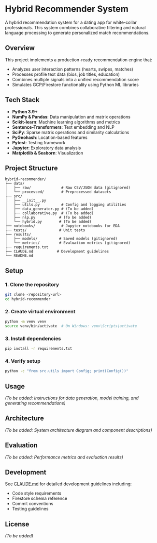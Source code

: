 # Hybrid Recommender System

A hybrid recommendation system for a dating app for white-collar professionals. This system combines collaborative filtering and natural language processing to generate personalized match recommendations.

## Overview

This project implements a production-ready recommendation engine that:
- Analyzes user interaction patterns (hearts, swipes, matches)
- Processes profile text data (bios, job titles, education)
- Combines multiple signals into a unified recommendation score
- Simulates GCP/Firestore functionality using Python ML libraries

## Tech Stack

- **Python 3.9+**
- **NumPy & Pandas**: Data manipulation and matrix operations
- **Scikit-learn**: Machine learning algorithms and metrics
- **Sentence-Transformers**: Text embedding and NLP
- **SciPy**: Sparse matrix operations and similarity calculations
- **PyGeohash**: Location-based features
- **Pytest**: Testing framework
- **Jupyter**: Exploratory data analysis
- **Matplotlib & Seaborn**: Visualization

## Project Structure

```
hybrid-recommender/
├── data/
│   ├── raw/              # Raw CSV/JSON data (gitignored)
│   └── processed/        # Preprocessed datasets
├── src/
│   ├── __init__.py
│   ├── utils.py          # Config and logging utilities
│   ├── data_generator.py # (To be added)
│   ├── collaborative.py  # (To be added)
│   ├── nlp.py           # (To be added)
│   └── hybrid.py        # (To be added)
├── notebooks/            # Jupyter notebooks for EDA
├── tests/               # Unit tests
├── results/
│   ├── models/          # Saved models (gitignored)
│   └── metrics/         # Evaluation metrics (gitignored)
├── requirements.txt
├── CLAUDE.md           # Development guidelines
└── README.md
```

## Setup

### 1. Clone the repository
```bash
git clone <repository-url>
cd hybrid-recommender
```

### 2. Create virtual environment
```bash
python -m venv venv
source venv/bin/activate  # On Windows: venv\Scripts\activate
```

### 3. Install dependencies
```bash
pip install -r requirements.txt
```

### 4. Verify setup
```bash
python -c "from src.utils import Config; print(Config())"
```

## Usage

_(To be added: Instructions for data generation, model training, and generating recommendations)_

## Architecture

_(To be added: System architecture diagram and component descriptions)_

## Evaluation

_(To be added: Performance metrics and evaluation results)_

## Development

See [CLAUDE.md](CLAUDE.md) for detailed development guidelines including:
- Code style requirements
- Firestore schema reference
- Commit conventions
- Testing guidelines

## License

_(To be added)_
